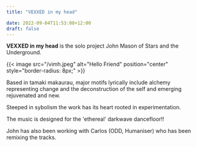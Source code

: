 ```yaml
---
title: "VEXXED in my head"

date: 2022-09-04T11:53:08+12:00
draft: false
---
```


**VEXXED in my head** is the solo project John Mason of Stars and the Underground. 

{{< image src="/vimh.jpeg" alt="Hello Friend" position="center" style="border-radius: 8px;" >}}

Based in tamaki makaurau, major motifs lyrically include alchemy representing change and the deconstruction of the self and emerging rejuvenated and new.

Steeped in sybolism the work has its heart rooted in experimentation.  

The music is designed for the 'ethereal' darkwave dancefloor!!

John has also been working with Carlos (ODD, Humaniser) who has been remixing the tracks.


